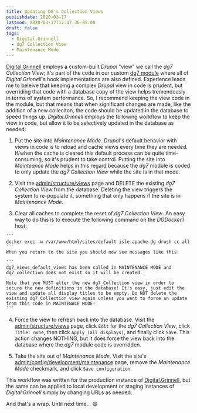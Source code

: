 ```yaml
---
title: Updating DG's Collection Views
publishdate: 2020-03-17
lastmod: 2020-03-17T12:47:36-05:00
draft: false
tags:
  - Digital.Grinnell
  - dg7 Collection View
  - Maintenance Mode
---
```


[Digital.Grinnell](https://digital.grinnell.edu) employs a custom-built _Drupal_ "view" we call the _dg7 Collection View_; it's part of the code in our custom [dg7 module](https://github.com/DigitalGrinnell/dg7) where all of _Digital.Grinnell_'s hook implementations are also defined.  Experience leads me to beleive that keeping a complex _Drupal_ view in code is prudent, but overriding that code with a database copy of the view helps tremendously in terms of system performance. So, I recommend keeping the view code in the module, but that means that when significant changes are made, like the addition of a new colleciton, the code should be updated in the database to speed things up.  _Digital.Grinnell_ employs the following workflow to keep the view in code, but allow it to be selectively updated in the database as needed:

  1. Put the site into _Maintenance Mode_.  _Drupal_'s default behavior with views in code is to reload and cache views every time they are needed.  If/when the cache is cleared this default process can be quite time-consuming, so it's prudent to take control. Putting the site into _Mainteance Mode_ helps in this regard because the _dg7_ module is coded to only update the _dg7 Collection View_ while the site is in that mode.

  2. Visit the [admin/structure/views](https://digital.grinnell.edu/admin/structure/views) page and DELETE the existing _dg7 Collection View_ from the database.  Deleting the view triggers the system to re-populate it, something that only happens if the site is in _Maintenance Mode_.

  3. Clear all caches to complete the reset of _dg7 Collection View_.  An easy way to do this is to execute the following command on the _DGDocker1_ host:

    ```
    docker exec -w /var/www/html/sites/default isle-apache-dg drush cc all
    ```
    When you return to the site you should now see messages like this:

    ```
    dg7_views_default_views has been called in MAINTENANCE MODE and dg7_collection does not exist so it will be created.

    Note that you MUST alter the new dg7_Collection view in order to secure the new definitions in the database! It's easy, just edit the view and update all display titles to be empty. Do NOT delete the existing dg7_Collection view again unless you want to force an update from this code in MAINTENACE MODE!
    ```

  4. Force the view to refresh back into the database. Visit the [admin/structure/views](https://digital.grinnell.edu/admin/structure/views) page, click `Edit` for the _dg7 Collection View_, click `Title: none`, then click `Apply (all displays)`, and finally click `Save`.  This action changes NOTHING, but it does force the view back into the database where the _dg7_ module code is overridden.

  5. Take the site out of _Maintenance Mode_.  Visit the site's [admin/config/development/maintenance](https://digital.grinnell.edu/admin/config/development/maintenance) page, remove the _Maintenance Mode_ checkmark, and click `Save configuration`.

This workflow was written for the production instance of [Digital.Grinnell](https://digital.grinnell.edu), but the same can be applied to local development or staging instances of _Digital.Grinnell_ simply by changing URLs as needed.

And that's a wrap.  Until next time... :smile:
